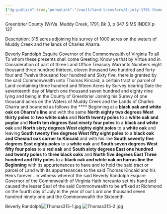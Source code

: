 ```yaml
---
{"dg-publish":true,"permalink":"/vault/land-transfers/4-july-1791-thomas-kincaid-patent-315-ac-patent/","tags":["Thomas-Kincaid","Muddy-Creek"]}
---
```


Greenbrier County (W)Va.
Muddy Creek, 1791, Bk 3, p 347 SIMS INDEX p 137

Description: 315 acres adjoining his survey of 1000 acres on the waters of Muddy Creek and the lands of Charles Aharra.

Beverly Randolph Esquire Governor of the Commonwealth of Virginia To all To whom these presents shall come Greeting: Know ye that by Virtue and in Consideration of part of three Land Office Treasury Warrants Numbers eight thousand three hundred thirteen, eleven thousand two hundred and forty four and Twelve thousand four hundred and Sixty five, there is granted by the said Commonwealth unto Thomas Kincaid, a certain tract or parcel of Land containing three hundred and fifteen Acres by Survey bearing Date the seventeenth day of March one thousand seven hundred and eighty nine lying and being in the County of Greenbrier Joining his Surevy of one thousand acres on the Waters of Muddy Creek and the Lands of Charles Oharra and bounded as follows the \*\*\*\* Beginning at a **black oak and white oak on Oharra's line** and with the same **North eighty two degrees West thirty poles** to **two white oaks** and **North twenty poles** to a **white oak and poplar** and **North ten degrees East ninety four poles** to a **black and white oak** and **North sixty degrees West eighty eight poles** to a **white oak** and leaving **South twenty five degrees West fifty eight poles** to a **black oak and Chesnut oak corner to Kincaid** and with his line **South seventy five degrees East eighty poles** to a **white oak** and **South seven degrees West fifty four poles** to a **red oak** and **South sixty degrees East one hundred and twenty poles** to **three black oaks** and **North five degrees East Three hundred and fifty poles** to a **black oak and white oak on harras line the Beginning** with its appurtenances to have and to hold the said tract or parcel of Land with its appurtenances to the said Thomas Kincaid and his Heirs forever . In witness whereof the said Beverly Randolph Esquire Governor of the Commnwealth of Virginia Hath hereunto set his hand and caused the lesser Seal of the said Commonwealth to be affixed at Richmond on the fourth day of July in the year of our Lord one thousand seven hundred ninety one and the Commonwealth the Sixteenth

Beverly Randolph![Thomas315-1.jpg](/img/user/Evernote/Land%20Grants/_resources/4_July_1791_Thomas_Kincaid_Patent_315_Ac_Patent.resources/Thomas315-1.jpg)
![Thomas315-2.jpg](/img/user/Evernote/Land%20Grants/_resources/4_July_1791_Thomas_Kincaid_Patent_315_Ac_Patent.resources/Thomas315-2.jpg)
